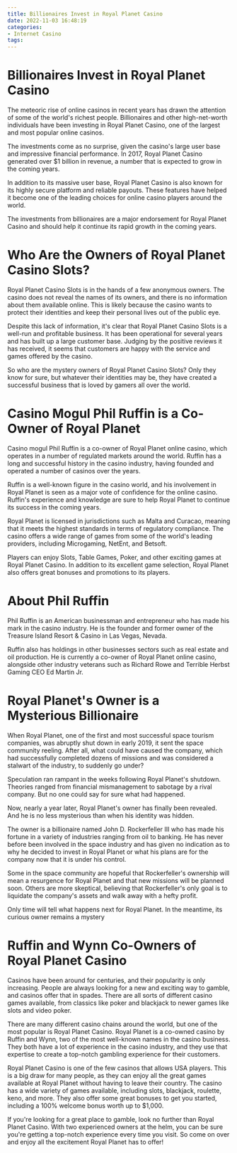 ```yaml
---
title: Billionaires Invest in Royal Planet Casino
date: 2022-11-03 16:48:19
categories:
- Internet Casino
tags:
---
```



#  Billionaires Invest in Royal Planet Casino

The meteoric rise of online casinos in recent years has drawn the attention of some of the world's richest people. Billionaires and other high-net-worth individuals have been investing in Royal Planet Casino, one of the largest and most popular online casinos.

The investments come as no surprise, given the casino's large user base and impressive financial performance. In 2017, Royal Planet Casino generated over $1 billion in revenue, a number that is expected to grow in the coming years.

In addition to its massive user base, Royal Planet Casino is also known for its highly secure platform and reliable payouts. These features have helped it become one of the leading choices for online casino players around the world.

The investments from billionaires are a major endorsement for Royal Planet Casino and should help it continue its rapid growth in the coming years.

#  Who Are the Owners of Royal Planet Casino Slots?

Royal Planet Casino Slots is in the hands of a few anonymous owners. The casino does not reveal the names of its owners, and there is no information about them available online. This is likely because the casino wants to protect their identities and keep their personal lives out of the public eye.

Despite this lack of information, it's clear that Royal Planet Casino Slots is a well-run and profitable business. It has been operational for several years and has built up a large customer base. Judging by the positive reviews it has received, it seems that customers are happy with the service and games offered by the casino.

So who are the mystery owners of Royal Planet Casino Slots? Only they know for sure, but whatever their identities may be, they have created a successful business that is loved by gamers all over the world.

#  Casino Mogul Phil Ruffin is a Co-Owner of Royal Planet

Casino mogul Phil Ruffin is a co-owner of Royal Planet online casino, which operates in a number of regulated markets around the world. Ruffin has a long and successful history in the casino industry, having founded and operated a number of casinos over the years.

Ruffin is a well-known figure in the casino world, and his involvement in Royal Planet is seen as a major vote of confidence for the online casino. Ruffin's experience and knowledge are sure to help Royal Planet to continue its success in the coming years.

Royal Planet is licensed in jurisdictions such as Malta and Curacao, meaning that it meets the highest standards in terms of regulatory compliance. The casino offers a wide range of games from some of the world's leading providers, including Microgaming, NetEnt, and Betsoft.

Players can enjoy Slots, Table Games, Poker, and other exciting games at Royal Planet Casino. In addition to its excellent game selection, Royal Planet also offers great bonuses and promotions to its players.

# About Phil Ruffin

Phil Ruffin is an American businessman and entrepreneur who has made his mark in the casino industry. He is the founder and former owner of the Treasure Island Resort & Casino in Las Vegas, Nevada.

Ruffin also has holdings in other businesses sectors such as real estate and oil production. He is currently a co-owner of Royal Planet online casino, alongside other industry veterans such as Richard Rowe and Terrible Herbst Gaming CEO Ed Martin Jr.

#  Royal Planet's Owner is a Mysterious Billionaire

When Royal Planet, one of the first and most successful space tourism companies, was abruptly shut down in early 2019, it sent the space community reeling. After all, what could have caused the company, which had successfully completed dozens of missions and was considered a stalwart of the industry, to suddenly go under?

Speculation ran rampant in the weeks following Royal Planet's shutdown. Theories ranged from financial mismanagement to sabotage by a rival company. But no one could say for sure what had happened.

Now, nearly a year later, Royal Planet's owner has finally been revealed. And he is no less mysterious than when his identity was hidden.

The owner is a billionaire named John D. Rockerfeller III who has made his fortune in a variety of industries ranging from oil to banking. He has never before been involved in the space industry and has given no indication as to why he decided to invest in Royal Planet or what his plans are for the company now that it is under his control.

Some in the space community are hopeful that Rockerfeller's ownership will mean a resurgence for Royal Planet and that new missions will be planned soon. Others are more skeptical, believing that Rockerfeller's only goal is to liquidate the company's assets and walk away with a hefty profit.

Only time will tell what happens next for Royal Planet. In the meantime, its curious owner remains a mystery

#  Ruffin and Wynn Co-Owners of Royal Planet Casino

Casinos have been around for centuries, and their popularity is only increasing. People are always looking for a new and exciting way to gamble, and casinos offer that in spades. There are all sorts of different casino games available, from classics like poker and blackjack to newer games like slots and video poker.

There are many different casino chains around the world, but one of the most popular is Royal Planet Casino. Royal Planet is a co-owned casino by Ruffin and Wynn, two of the most well-known names in the casino business. They both have a lot of experience in the casino industry, and they use that expertise to create a top-notch gambling experience for their customers.

Royal Planet Casino is one of the few casinos that allows USA players. This is a big draw for many people, as they can enjoy all the great games available at Royal Planet without having to leave their country. The casino has a wide variety of games available, including slots, blackjack, roulette, keno, and more. They also offer some great bonuses to get you started, including a 100% welcome bonus worth up to $1,000.

If you're looking for a great place to gamble, look no further than Royal Planet Casino. With two experienced owners at the helm, you can be sure you're getting a top-notch experience every time you visit. So come on over and enjoy all the excitement Royal Planet has to offer!